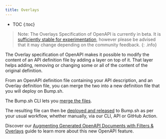 ```yaml
---
title: Overlays
---
```


- TOC
{:toc}

> Note: The Overlays Specification of OpenAPI is currently in
> beta. It is [sufficiently stable for experimentation](https://github.com/OAI/Overlay-Specification?tab=readme-ov-file#current-status),
> however please be advised that it may change depending on the
> community feedback.
{: .info}

The Overlay specification of OpenAPI makes it possible to modify the content of an API definition file by adding a layer on top of it. That layer helps adding, removing or changing some or all of the content of the original definition. 

From an OpenAPI definition file containing your API description, and an Overlay definition file, you can merge the two into a new definition file that you will deploy on Bump.sh.

The Bump.sh CLI lets you [merge the files](/help/continuous-integration/cli/#bump-overlay-definition_file-overlay_file).

The resulting file can then be [deployed and released](/help/publish-documentation/) to Bump.sh as per your usual workflow, whether manually, via our CLI, API or GitHub Action.

Discover our [Augmenting Generated OpenAPI Documents with Filters & Overlays](/guides/openapi/augmenting-generated-openapi/) guide to learn more about this new OpenAPI feature.